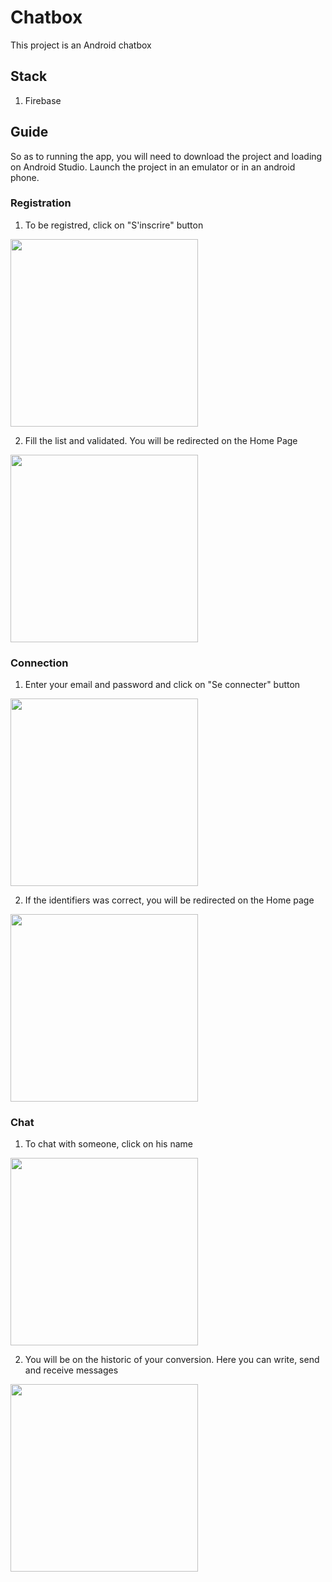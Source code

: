 # Chatbox

This project is an Android chatbox


## Stack

1. Firebase


## Guide
So as to running the app, you will need to download the project and loading on Android Studio. Launch the project in an emulator or in an android phone.


### Registration
1. To be registred, click on "S'inscrire" button
<img src="img/Connection.jpg" width="300">

2. Fill the list and validated. You will be redirected on the Home Page
<img src="img/Registration.jpg" width="300">


### Connection
1. Enter your email and password and click on "Se connecter" button 
<img src="img/Connection.jpg" width="300">

2. If the identifiers was correct, you will be redirected on the Home page
<img src="img/Home_page.jpg" width="300">


### Chat
1. To chat with someone, click on his name
<img src="img/Home_page.jpg" width="300">

2. You will be on the historic of your conversion. Here you can write, send and receive messages
<img src="img/Chat.jpg" width="300">

